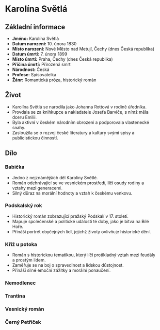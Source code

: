 # Karolína Světlá

## Základní informace

- **Jméno:** Karolína Světlá
- **Datum narození:** 10. února 1830
- **Místo narození:** Nové Město nad Metují, Čechy (dnes Česká republika)
- **Datum úmrtí:** 7. února 1899
- **Místo úmrtí:** Praha, Čechy (dnes Česká republika)
- **Příčina úmrtí:** Přirozená smrt
- **Národnost:** Česká
- **Profese:** Spisovatelka
- **Žánr:** Romantická próza, historický román

## Život

- Karolína Světlá se narodila jako Johanna Rottová v rodině úředníka.
- Provdala se za knihkupce a nakladatele Josefa Barviče, s nímž měla dceru Emilii.
- Byla aktivní v českém národním obrození a podporovala vlastenecké snahy.
- Zasloužila se o rozvoj české literatury a kultury svými spisy a publicistickou činností.

## Dílo

### Babička

- Jedno z nejznámějších děl Karolíny Světlé.
- Román odehrávající se ve vesnickém prostředí, líčí osudy rodiny a vztahy mezi generacemi.
- Silný důraz na morální hodnoty a vztah k českému venkovu.

### Podskalský rok

- Historický román zobrazující pražský Podskalí v 17. století.
- Mapuje společenské a politické události té doby, jako je bitva na Bílé Hoře.
- Přináší portrét obyčejných lidí, jejichž životy ovlivňuje historické dění. 

### Kříž u potoka

- Román s historickou tematikou, který líčí protikladný vztah mezi feudály a prostým lidem.
- Zaměřuje se na boj o spravedlnost a lidskou důstojnost.
- Přináší silné emoční zážitky a morální ponaučení.

### Nemodlenec

### Trantina

### Vesnický román

### Černý Petříček